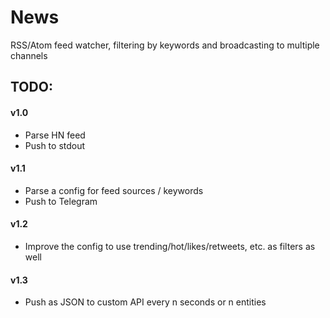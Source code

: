 # News

RSS/Atom feed watcher, filtering by keywords and broadcasting to multiple channels


## TODO:

#### v1.0
- Parse HN feed
- Push to stdout

#### v1.1
- Parse a config for feed sources / keywords
- Push to Telegram

#### v1.2
- Improve the config to use trending/hot/likes/retweets, etc. as filters as well

#### v1.3
- Push as JSON to custom API every n seconds or n entities



